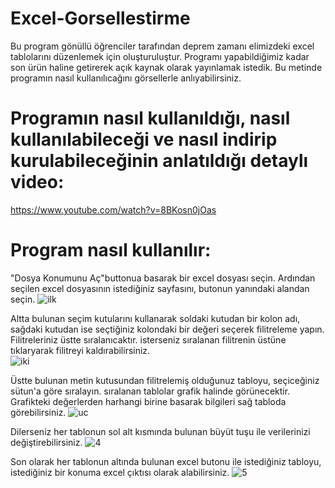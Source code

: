 # Excel-Gorsellestirme

Bu program gönüllü öğrenciler tarafından deprem zamanı elimizdeki excel tablolarını düzenlemek için oluşturuluştur. Programı yapabildiğimiz kadar son ürün haline getirerek açık kaynak olarak yayınlamak istedik. Bu metinde programın nasıl kullanılıcağını görsellerle anlıyabilirsiniz.

# Programın nasıl kullanıldığı, nasıl kullanılabileceği ve nasıl indirip kurulabileceğinin anlatıldığı detaylı video:
https://www.youtube.com/watch?v=8BKosn0jOas

# Program nasıl kullanılır:
"Dosya Konumunu Aç"buttonua basarak bir excel dosyası seçin. Ardından seçilen excel dosyasının istediğiniz sayfasını, butonun yanındaki alandan seçin. 
![ilk](https://user-images.githubusercontent.com/97800760/220604674-01378863-4df7-4692-93aa-6b4b8dc3f5b8.gif)

Altta bulunan seçim kutularını kullanarak soldaki kutudan bir kolon adı, sağdaki kutudan ise seçtiğiniz kolondaki bir değeri seçerek filitreleme yapın.
Filitreleriniz üstte sıralanıcaktır. isterseniz sıralanan filitrenin üstüne tıklaryarak filitreyi kaldırabilirsiniz.  
![iki](https://user-images.githubusercontent.com/97800760/220604482-39960829-c767-406a-85d4-19f5ad65c6de.gif)

Üstte bulunan metin kutusundan filitrelemiş olduğunuz tabloyu, seçiceğiniz sütun'a göre sıralayın. sıralanan tablolar grafik halinde görünecektir.
Grafikteki değerlerden harhangi birine basarak bilgileri sağ tabloda görebilirsiniz. 
![uc](https://user-images.githubusercontent.com/97800760/220605204-83116a99-69a2-4ba7-b6c7-51705dc12cbe.gif)

Dilerseniz her tablonun sol alt kısmında bulunan büyüt tuşu ile verilerinizi değiştirebilirsiniz.
![4](https://user-images.githubusercontent.com/97800760/220605431-25c77b83-6041-4124-9290-8161ed78f06e.gif)

Son olarak her tablonun altında bulunan excel butonu ile istediğiniz tabloyu, istediğiniz bir konuma excel çıktısı olarak alabilirsiniz.
![5](https://user-images.githubusercontent.com/97800760/220605794-59dd2dbc-c64f-4972-a0c3-9e339a77d024.gif)
